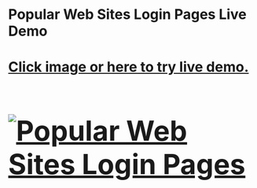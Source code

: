 # Popular Web Sites Login Pages Live Demo
<a href="https://live-demo.whoamam1.repl.co/"><h1> Click image or here to try live demo.<h1> </a>
<a href="https://live-demo.whoamam1.repl.co/">
<img src="https://raw.githubusercontent.com/cyber-4444/Popular-Web-Sites-Login-Pages/master/Popular-Web-Sites-Login-Pages.jpg" alt="Popular Web Sites Login Pages" />
</a>


